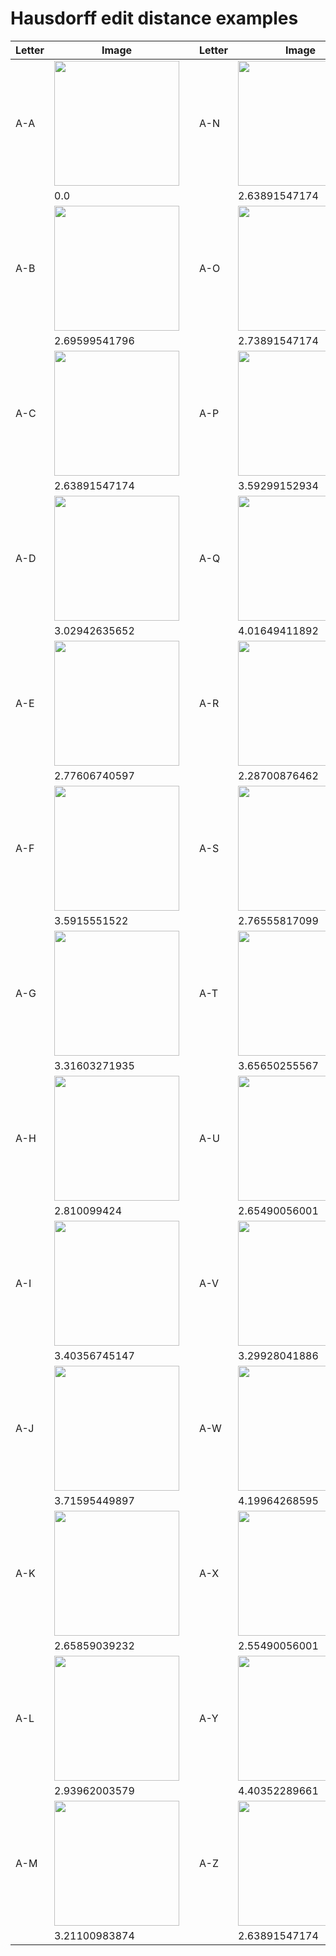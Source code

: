 # Hausdorff edit distance examples

| Letter  | Image | | Letter  | Image |
| ------------- | ------------- | ------------- | ------------- | ------------- |
| A-A  | <img src="https://github.com/priba/aproximated_ged/blob/master/data/Results/HED/A-A.png" width="200"> | | A-N  | <img src="https://github.com/priba/aproximated_ged/blob/master/data/Results/HED/A-N.png" width="200"> |
|      | 0.0 | | |  2.63891547174   |  
| A-B  | <img src="https://github.com/priba/aproximated_ged/blob/master/data/Results/HED/A-B.png" width="200"> | | A-O  | <img src="https://github.com/priba/aproximated_ged/blob/master/data/Results/HED/A-O.png" width="200"> |
|      | 2.69599541796 | | |  2.73891547174     |
| A-C  | <img src="https://github.com/priba/aproximated_ged/blob/master/data/Results/HED/A-C.png" width="200"> | | A-P  | <img src="https://github.com/priba/aproximated_ged/blob/master/data/Results/HED/A-P.png" width="200"> |
|      | 2.63891547174 | | |  3.59299152934     |
| A-D  | <img src="https://github.com/priba/aproximated_ged/blob/master/data/Results/HED/A-D.png" width="200"> | | A-Q  | <img src="https://github.com/priba/aproximated_ged/blob/master/data/Results/HED/A-Q.png" width="200"> |
|      | 3.02942635652 | | |  4.01649411892     |
| A-E  | <img src="https://github.com/priba/aproximated_ged/blob/master/data/Results/HED/A-E.png" width="200"> | | A-R  | <img src="https://github.com/priba/aproximated_ged/blob/master/data/Results/HED/A-R.png" width="200"> |
|      | 2.77606740597 | | |  2.28700876462    |
| A-F  | <img src="https://github.com/priba/aproximated_ged/blob/master/data/Results/HED/A-F.png" width="200"> | | A-S  | <img src="https://github.com/priba/aproximated_ged/blob/master/data/Results/HED/A-S.png" width="200"> |
|      | 3.5915551522 | |  |  2.76555817099    |
| A-G  | <img src="https://github.com/priba/aproximated_ged/blob/master/data/Results/HED/A-G.png" width="200"> | | A-T  | <img src="https://github.com/priba/aproximated_ged/blob/master/data/Results/HED/A-T.png" width="200"> |
|      | 3.31603271935 | | |  3.65650255567     |
| A-H  | <img src="https://github.com/priba/aproximated_ged/blob/master/data/Results/HED/A-H.png" width="200"> | | A-U  | <img src="https://github.com/priba/aproximated_ged/blob/master/data/Results/HED/A-U.png" width="200"> |
|      | 2.810099424 | | | 2.65490056001    | 
| A-I  | <img src="https://github.com/priba/aproximated_ged/blob/master/data/Results/HED/A-I.png" width="200"> | | A-V  | <img src="https://github.com/priba/aproximated_ged/blob/master/data/Results/HED/A-V.png" width="200"> |
|      | 3.40356745147 | | | 3.29928041886      |
| A-J  | <img src="https://github.com/priba/aproximated_ged/blob/master/data/Results/HED/A-J.png" width="200"> | | A-W  | <img src="https://github.com/priba/aproximated_ged/blob/master/data/Results/HED/A-W.png" width="200"> |
|      | 3.71595449897 | | |  4.19964268595     |
| A-K  | <img src="https://github.com/priba/aproximated_ged/blob/master/data/Results/HED/A-K.png" width="200"> | | A-X  | <img src="https://github.com/priba/aproximated_ged/blob/master/data/Results/HED/A-X.png" width="200"> |
|      | 2.65859039232 | | | 2.55490056001      |
| A-L  | <img src="https://github.com/priba/aproximated_ged/blob/master/data/Results/HED/A-L.png" width="200"> | | A-Y  | <img src="https://github.com/priba/aproximated_ged/blob/master/data/Results/HED/A-Y.png" width="200"> |
|      | 2.93962003579 | | | 4.40352289661      |
| A-M  | <img src="https://github.com/priba/aproximated_ged/blob/master/data/Results/HED/A-M.png" width="200"> | | A-Z  | <img src="https://github.com/priba/aproximated_ged/blob/master/data/Results/HED/A-Z.png" width="200"> |
|      | 3.21100983874 | | | 2.63891547174      |
